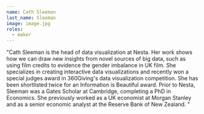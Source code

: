 ```yaml
---
name: Cath Sleeman
last_name: Sleeman
image: image.jpg
roles:
  - maker
---
```

"Cath Sleeman is the head of data visualization at Nesta. Her work shows how we can draw new insights from novel sources of big data, such as using film credits to evidence the gender imbalance in UK film. She specializes in creating interactive data visualizations and recently won a special judges award in 360Giving's data visualization competition. She has been shortlisted twice for an Information is Beautiful award. Prior to Nesta, Sleeman was a Gates Scholar at Cambridge, completing a PhD in Economics. She previously worked as a UK economist at Morgan Stanley and as a senior economic analyst at the Reserve Bank of New Zealand.
"